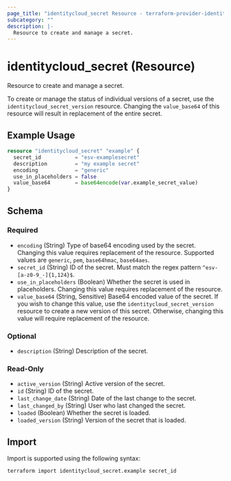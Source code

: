 ```yaml
---
page_title: "identitycloud_secret Resource - terraform-provider-identitycloud"
subcategory: ""
description: |-
  Resource to create and manage a secret.
---
```


# identitycloud_secret (Resource)

Resource to create and manage a secret.

To create or manage the status of individual versions of a secret, use the `identitycloud_secret_version` resource. Changing the `value_base64` of this resource will result in replacement of the entire secret.

## Example Usage

```terraform
resource "identitycloud_secret" "example" {
  secret_id           = "esv-examplesecret"
  description         = "my example secret"
  encoding            = "generic"
  use_in_placeholders = false
  value_base64        = base64encode(var.example_secret_value)
}
```

<!-- schema generated by tfplugindocs -->
## Schema

### Required

- `encoding` (String) Type of base64 encoding used by the secret. Changing this value requires replacement of the resource. Supported values are `generic`, `pem`, `base64hmac`, `base64aes`.
- `secret_id` (String) ID of the secret. Must match the regex pattern `^esv-[a-z0-9_-]{1,124}$`.
- `use_in_placeholders` (Boolean) Whether the secret is used in placeholders. Changing this value requires replacement of the resource.
- `value_base64` (String, Sensitive) Base64 encoded value of the secret. If you wish to change this value, use the `identitycloud_secret_version` resource to create a new version of this secret. Otherwise, changing this value will require replacement of the resource.

### Optional

- `description` (String) Description of the secret.

### Read-Only

- `active_version` (String) Active version of the secret.
- `id` (String) ID of the secret.
- `last_change_date` (String) Date of the last change to the secret.
- `last_changed_by` (String) User who last changed the secret.
- `loaded` (Boolean) Whether the secret is loaded.
- `loaded_version` (String) Version of the secret that is loaded.

## Import

Import is supported using the following syntax:

```shell
terraform import identitycloud_secret.example secret_id
```